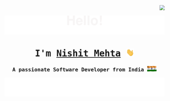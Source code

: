 <p align="right">
  <img src ="https://komarev.com/ghpvc/?username=nishitxmehta&style=flat-square&color=blue&label=Profile+Views"/>
</p>

<p align="center">
  <img src="https://github.com/nishitxmehta/nishitxmehta/blob/main/assest/readmeHeader.svg"/>
</p>

<h1 align="center">
<samp>I'm <a href="https://www.linkedin.com/in/nishitmehta-/" target="_blank">Nishit Mehta</a> <img src="https://github.com/nishitxmehta/nishitxmehta/blob/main/assest/wavingHand.gif" width="25"> </samp>
</h1>

<h3 align = "center"> 
  <samp>A passionate Software Developer from India <img src="https://github.com/nishitxmehta/nishitxmehta/blob/main/assest/BharatNationalFlag.gif" width="30"> </samp>
</h3>

<p align="center">
  <img src="https://github.com/nishitxmehta/nishitxmehta/blob/main/assest/readmeFooter.svg"/>
</p>


<!--
**nishitxmehta/nishitxmehta** is a ✨ _special_ ✨ repository because its `README.md` (this file) appears on your GitHub profile.

Here are some ideas to get you started:

- 🔭 I’m currently working on ...
- 🌱 I’m currently learning ...
- 👯 I’m looking to collaborate on ...
- 🤔 I’m looking for help with ...
- 💬 Ask me about ...
- 📫 How to reach me: ...
- 😄 Pronouns: ...
- ⚡ Fun fact: ...
-->
